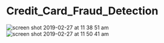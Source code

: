 # Credit_Card_Fraud_Detection

![screen shot 2019-02-27 at 11 38 51 am](https://user-images.githubusercontent.com/31860248/53469893-b730c980-3a85-11e9-8af6-4269d417bc84.png)
![screen shot 2019-02-27 at 11 50 41 am](https://user-images.githubusercontent.com/31860248/53469968-ff4fec00-3a85-11e9-8378-c89e3bcb30e2.png)

